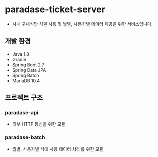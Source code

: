 # paradase-ticket-server
- 사내 구내식당 식권 사용 및 월별, 사용자별 데이터 제공을 위한 서비스입니다.
## 개발 환경
- Java 1.8
- Gradle
- Spring Boot 2.7
- Spring Data JPA
- Spring Batch
- MariaDB 10.4
## 프로젝트 구조
### paradase-api
- 외부 HTTP 통신을 위한 모듈
### paradase-batch
- 월별, 사용자별 식대 사용 데이터 처리를 위한 모듈